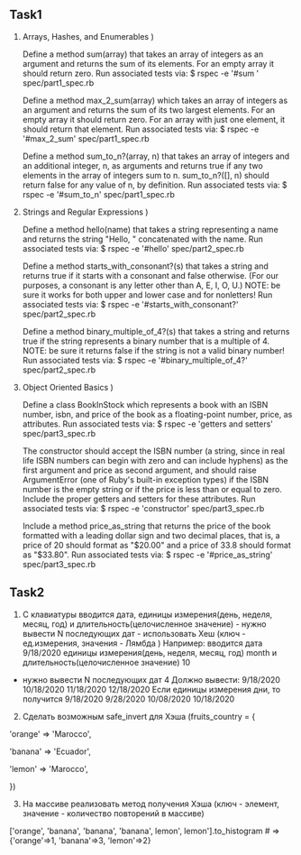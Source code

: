 ## Task1 ##
1. Arrays, Hashes, and Enumerables
)

    Define a method sum(array) that takes an array of integers as an argument and returns the sum of its elements. For an empty array it should return zero. Run associated tests via: $ rspec -e '#sum ' spec/part1_spec.rb

    Define a method max_2_sum(array) which takes an array of integers as an argument and returns the sum of its two largest elements. For an empty array it should return zero. For an array with just one element, it should return that element. Run associated tests via: $ rspec -e '#max_2_sum' spec/part1_spec.rb

    Define a method sum_to_n?(array, n) that takes an array of integers and an additional integer, n, as arguments and returns true if any two elements in the array of integers sum to n. sum_to_n?([], n) should return false for any value of n, by definition. Run associated tests via: $ rspec -e '#sum_to_n' spec/part1_spec.rb

2. Strings and Regular Expressions
)

    Define a method hello(name) that takes a string representing a name and returns the string "Hello, " concatenated with the name. Run associated tests via: $ rspec -e '#hello' spec/part2_spec.rb

    Define a method starts_with_consonant?(s) that takes a string and returns true if it starts with a consonant and false otherwise. (For our purposes, a consonant is any letter other than A, E, I, O, U.) NOTE: be sure it works for both upper and lower case and for nonletters! Run associated tests via: $ rspec -e '#starts_with_consonant?' spec/part2_spec.rb

    Define a method binary_multiple_of_4?(s) that takes a string and returns true if the string represents a binary number that is a multiple of 4. NOTE: be sure it returns false if the string is not a valid binary number! Run associated tests via: $ rspec -e '#binary_multiple_of_4?' spec/part2_spec.rb


3. Object Oriented Basics
)

    Define a class BookInStock which represents a book with an ISBN number, isbn, and price of the book as a floating-point number, price, as attributes. Run associated tests via: $ rspec -e 'getters and setters' spec/part3_spec.rb

    The constructor should accept the ISBN number (a string, since in real life ISBN numbers can begin with zero and can include hyphens) as the first argument and price as second argument, and should raise ArgumentError (one of Ruby's built-in exception types) if the ISBN number is the empty string or if the price is less than or equal to zero. Include the proper getters and setters for these attributes. Run associated tests via: $ rspec -e 'constructor' spec/part3_spec.rb

    Include a method price_as_string that returns the price of the book formatted with a leading dollar sign and two decimal places, that is, a price of 20 should format as "$20.00" and a price of 33.8 should format as "$33.80". Run associated tests via: $ rspec -e '#price_as_string' spec/part3_spec.rb


## Task2 ##
1. С клавиатуры вводится дата, единицы измерения(день, неделя, месяц, год) и длительность(целочисленное значение) - нужно вывести N последующих дат - использовать Хеш (ключ - ед.измерения, значения - Лямбда )
Например:
вводится дата
9/18/2020
единицы измерения(день, неделя, месяц, год)
month
и длительность(целочисленное значение)
10
 - нужно вывести N последующих дат
4
Должно вывести:
9/18/2020 10/18/2020 11/18/2020 12/18/2020
Если единицы измерения дни, то получится
9/18/2020 9/28/2020 10/08/2020 10/18/2020

2. Сделать возможным safe_invert для Хэша (fruits_country = {

'orange' => 'Marocco',

'banana' => 'Ecuador',

'lemon' => 'Marocco',

})

3. На массиве реализовать метод получения Хэша (ключ - элемент, значение - количество повторений в массиве) 

['orange', 'banana', 'banana', 'banana', lemon', lemon'].to_histogram # => {'orange'=>1, 'banana'=>3, 'lemon'=>2}
